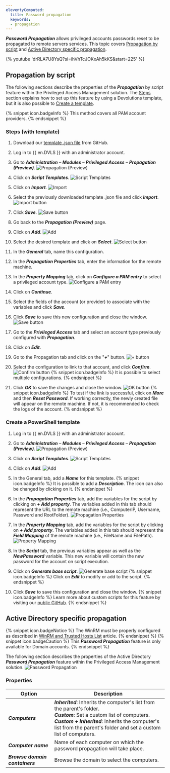 ```yaml
---
eleventyComputed:
  title: Password propagation
  keywords:
  - propagation
---
```

***Password Propagation*** allows privileged accounts passwords reset to be propagated to remote servers services. This topic covers [Propagation by script](#propagation-by-script) and [Active Directory specific propagation](#active-directory-specific-propagation).

{% youtube 'drRLA7U8YsQ?si=ihVhTcJOKxAh5kKS&amp;start=225' %}

## Propagation by script
The following sections describe the properties of the ***Propagation*** by script feature within the Privileged Access Management solution. The [Steps](#steps-with-template) section explains how to set up this feature by using a Devolutions template, but it is also possible to [Create a template](#create-a-powershell-template).

{% snippet icon.badgeInfo %}
This method covers all PAM account providers.
{% endsnippet %}

### Steps (with template)
1. Download our [template .json file](https://github.com/Devolutions/PAM-Providers/tree/master/Propagation-Scripts/templates) from GitHub.
1. Log in to {{ en.DVLS }} with an administrator account.
1. Go to ***Administration*** – ***Modules*** – ***Privileged Access*** – ***Propagation (Preview)***.
![Propagation (Preview)](https://cdnweb.devolutions.net/docs/docs_en_kb_KB0096.png)
1. Click on ***Script Templates***.
![Script Templates](https://cdnweb.devolutions.net/docs/docs_en_kb_KB0097.png)
1. Click on ***Import***.
![Import](https://cdnweb.devolutions.net/docs/docs_en_kb_KB0098.png)
1. Select the previously downloaded template .json file and click ***Import***.
![Import button](https://cdnweb.devolutions.net/docs/docs_en_kb_KB0099.png)
1. Click ***Save***.
![Save button](https://cdnweb.devolutions.net/docs/docs_en_kb_KB0100.png)
1. Go back to the ***Propagation (Preview)*** page.
1. Click on ***Add***.
![Add](https://cdnweb.devolutions.net/docs/docs_en_kb_KB0101.png)
1. Select the desired template and click on ***Select***.
![Select button](https://cdnweb.devolutions.net/docs/docs_en_kb_KB0102.png)
1. In the ***General*** tab, name this configuration.
1. In the ***Propagation Properties*** tab, enter the information for the remote machine.
1. In the ***Property Mapping*** tab, click on ***Configure a PAM entry*** to select a privileged account type.
![Configure a PAM entry](https://cdnweb.devolutions.net/docs/docs_en_kb_KB0103.png)
1. Click on ***Continue***.
1. Select the fields of the account (or provider) to associate with the variables and click ***Save***.
1. Click ***Save*** to save this new configuration and close the window.
![Save button](https://cdnweb.devolutions.net/docs/docs_en_kb_KB0104.png)
1. Go to the ***Privileged Access*** tab and select an account type previously configured with ***Propagation***.
1. Click on ***Edit***.
1. Go to the Propagation tab and click on the "***+***" button.
![+ button](https://cdnweb.devolutions.net/docs/docs_en_kb_KB0105.png)
1. Select the configuration to link to that account, and click ***Confirm***.
![Confirm button](https://cdnweb.devolutions.net/docs/docs_en_kb_KB0106.png)
   {% snippet icon.badgeInfo %}
   It is possible to select multiple configurations.
   {% endsnippet %}

1. Click ***OK*** to save the changes and close the window.
![OK button](https://cdnweb.devolutions.net/docs/docs_en_kb_KB0107.png)
   {% snippet icon.badgeInfo %}
   To test if the link is successful, click on ***More*** and then ***Reset Password***. If working correctly, the newly created file will appear on the remote machine. If not, it is recommended to check the logs of the account.
   {% endsnippet %}

### Create a PowerShell template
1. Log in to {{ en.DVLS }} with an administrator account.
1. Go to ***Administration*** – ***Modules*** – ***Privileged Access*** – ***Propagation (Preview)***.
![Propagation (Preview)](https://cdnweb.devolutions.net/docs/docs_en_kb_KB0096.png)
1. Click on ***Script Templates***.
![Script Templates](https://cdnweb.devolutions.net/docs/docs_en_kb_KB0097.png)
1. Click on ***Add***.
![Add](https://cdnweb.devolutions.net/docs/docs_en_kb_KB0112.png)
1. In the General tab, add a ***Name*** for this template.
   {% snippet icon.badgeInfo %}
   It is possible to add a ***Description***. The icon can also be changed by clicking on it.
   {% endsnippet %}

1. In the ***Propagation Properties*** tab, add the variables for the script by clicking on ***+ Add property***. The variables added in this tab should represent the URL to the remote machine (i.e., ComputerIP, Username, Password and RootFolder).
![Propagation Properties](https://cdnweb.devolutions.net/docs/docs_en_kb_KB0113.png)
1. In the ***Property Mapping*** tab, add the variables for the script by clicking on ***+ Add property***. The variables added in this tab should represent the ***Field Mapping*** of the remote machine (i.e., FileName and FilePath).
![Property Mapping](https://cdnweb.devolutions.net/docs/docs_en_kb_KB0114.png)
1. In the ***Script*** tab, the previous variables appear as well as the ***NewPassword*** variable. This new variable will contain the new password for the account on script execution.
1. Click on ***Generate base script***.
![Generate base script](https://cdnweb.devolutions.net/docs/docs_en_kb_KB0115.png)
   {% snippet icon.badgeInfo %}
   Click on ***Edit*** to modify or add to the script.
   {% endsnippet %}

1. Click ***Save*** to save this configuration and close the window.
   {% snippet icon.badgeInfo %}
   Learn more about custom scripts for this feature by visiting our [public GitHub](https://github.com/Devolutions/PAM-Providers/blob/master/Propagation-Scripts/Create-A-Template.md).
   {% endsnippet %}

## Active Directory specific propagation
{% snippet icon.badgeNotice %}
The WinRM must be properly configured as described in [WinRM and Trusted Hosts List](/kb/devolutions-server/how-to-articles/winrm-trustedhostslist/) article.
{% endsnippet %}
{% snippet icon.badgeCaution %}
This ***Password Propagation*** feature is only available for Domain accounts.
{% endsnippet %}

The following section describes the properties of the Active Directory ***Password Propagation*** feature within the Privileged Access Management solution.
![Password Propagation](https://cdnweb.devolutions.net/docs/docs_en_server_ServerOp8174.png)

### Properties
| Option                         | Description                                                              |
|--------------------------------|--------------------------------------------------------------------------|
| ***Computers***                | ***Inherited***: Inherits the computer's list from the parent's folder.<br>***Custom***: Set a custom list of computers.<br>***Custom + Inherited***: Inherits the computer's list from the parent's folder and set a custom list of computers. |
| ***Computer name***            | Name of each computer on which the password propagation will take place. |
| ***Browse domain containers*** | Browse the domain to select the computers.                               |
